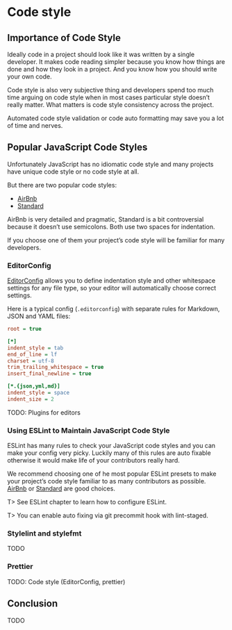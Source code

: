 # Code style

## Importance of Code Style

Ideally code in a project should look like it was written by a single developer. It makes code reading simpler because you know how things are done and how they look in a project. And you know how you should write your own code.

Code style is also very subjective thing and developers spend too much time arguing on code style when in most cases particular style doesn’t really matter. What matters is code style consistency across the project.

Automated code style validation or code auto formatting may save you a lot of time and nerves.

## Popular JavaScript Code Styles

Unfortunately JavaScript has no idiomatic code style and many projects have unique code style or no code style at all.

But there are two popular code styles:

* [AirBnb](https://github.com/airbnb/javascript)
* [Standard](http://standardjs.com/)

AirBnb is very detailed and pragmatic, Standard is a bit controversial because it doesn’t use semicolons. Both use two spaces for indentation.

If you choose one of them your project’s code style will be familiar for many developers.

### EditorConfig

[EditorConfig](http://editorconfig.org/) allows you to define indentation style and other whitespace settings for any file type, so your editor will automatically choose correct settings.

Here is a typical config (`.editorconfig`) with separate rules for Markdown, JSON and YAML files:

```ini
root = true

[*]
indent_style = tab
end_of_line = lf
charset = utf-8
trim_trailing_whitespace = true
insert_final_newline = true

[*.{json,yml,md}]
indent_style = space
indent_size = 2
```

TODO: Plugins for editors

### Using ESLint to Maintain JavaScript Code Style

ESLint has many rules to check your JavaScript code styles and you can make your config very picky. Luckily many of this rules are auto fixable otherwise it would make life of your contributors really hard.

We recommend choosing one of he most popular ESLint presets to make your project’s code style familiar to as many contributors as possible. [AirBnb](https://github.com/airbnb/javascript) or
[Standard](http://standardjs.com/) are good choices.

T> See ESLint chapter to learn how to configure ESLint.

T> You can enable auto fixing via git precommit hook with lint-staged.

### Stylelint and stylefmt

TODO

### Prettier

TODO: Code style (EditorConfig, prettier)

## Conclusion

TODO
